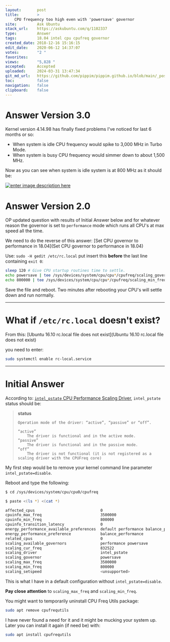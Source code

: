 ```yaml
---
layout:       post
title:        >
    CPU frequency too high even with 'powersave' governor
site:         Ask Ubuntu
stack_url:    https://askubuntu.com/q/1102337
type:         Answer
tags:         18.04 intel cpu cpufreq governor
created_date: 2018-12-16 15:16:15
edit_date:    2020-06-12 14:37:07
votes:        "2 "
favorites:    
views:        "5,828 "
accepted:     Accepted
uploaded:     2024-03-31 13:47:34
git_md_url:   https://github.com/pippim/pippim.github.io/blob/main/_posts/2018/2018-12-16-CPU-frequency-too-high-even-with-_powersave_-governor.md
toc:          false
navigation:   false
clipboard:    false
---
```


# Answer Version 3.0

Kernel version 4.14.98 has finally fixed problems I've noticed for last 6 months or so:

- When system is idle CPU frequency would spike to 3,000 MHz in Turbo Mode.
- When system is busy CPU frequency would simmer down to about 1,500 MHz.

Now as you can see when system is idle system is at 800 MHz as it should be:

[![enter image description here][1]][1]
# Answer Version 2.0

OP updated question with results of Initial Answer below and for whatever reason the governor is set to `performance` mode which runs all CPU's at max speed all the time.

We need to do the reverse of this answer: [Set CPU governor to performance in 18.04](Set CPU governor to performance in 18.04)




Use: `sudo -H gedit /etc/rc.local` put insert this **before** the last line containing `exit 0`:

``` bash
sleep 120 # Give CPU startup routines time to settle.
echo powersave | tee /sys/devices/system/cpu/cpu*/cpufreq/scaling_governor
echo 800000 | tee /sys/devices/system/cpu/cpu*/cpufreq/scaling_min_freq
```


Save the file and reboot. Two minutes after rebooting your CPU's will settle down and run normally.


----------

# What if `/etc/rc.local` doesn't exist?

From this: [Ubuntu 16.10 rc.local file does not exist](Ubuntu 16.10 rc.local file does not exist)

you need to enter:

``` bash
sudo systemctl enable rc-local.service
```



----------

# Initial Answer

According to: [`intel_pstate` CPU Performance Scaling Driver][2], `intel_pstate` status should be:

> **status**  
>   
>     Operation mode of the driver: “active”, “passive” or “off”.  
>   
>     “active”  
>         The driver is functional and in the active mode.  
>     “passive”  
>         The driver is functional and in the passive mode.  
>     “off”  
>         The driver is not functional (it is not registered as a scaling driver with the CPUFreq core)  

My first step would be to remove your kernel command line parameter `intel_pstate=disable`.

Reboot and type the following:

``` bash
$ cd /sys/devices/system/cpu/cpu0/cpufreq

$ paste <(ls *) <(cat *)

affected_cpus                             0
cpuinfo_max_freq                          3500000
cpuinfo_min_freq                          800000
cpuinfo_transition_latency                0
energy_performance_available_preferences  default performance balance_performance balance_power power 
energy_performance_preference             balance_performance
related_cpus                              0
scaling_available_governors               performance powersave
scaling_cur_freq                          832522
scaling_driver                            intel_pstate
scaling_governor                          powersave
scaling_max_freq                          3500000
scaling_min_freq                          800000
scaling_setspeed                          <unsupported>
```

This is what I have in a default configuration without `intel_pstate=disable`.

**Pay close attention** to `scaling_max_freq` and `scaling_min_freq`.

You might want to temporarily uninstall CPU Freq Utils package:

``` bash
sudo apt remove cpufrequtils
```

I have never found a need for it and it might be mucking your system up. Later you can install it again (if need be) with:

``` bash
sudo apt install cpufrequtils
```


  [1]: https://i.stack.imgur.com/RnnCy.png
  [2]: https://www.kernel.org/doc/html/v4.12/admin-guide/pm/intel_pstate.html
